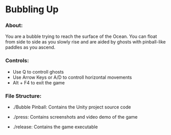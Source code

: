 # Bubbling Up

### About:

You are a bubble trying to reach the surface of the Ocean. You can float from side to side as you slowly rise and are aided by ghosts with pinball-like paddles as you ascend.

### Controls:

- Use Q to controll ghosts
- Use Arrow Keys or A/D to controll horizontal movements
- Alt + F4 to exit the game

### File Structure:

- ./Bubble Pinball: Contains the Unity project source code

- ./press: Contains screenshots and video demo of the game

- ./release: Contains the game executable
